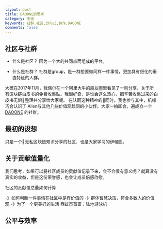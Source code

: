 ```yaml
---
layout: post
title: DAOONE的思考
category: 支线
keywords: 社群,社区,分布式,协作,DAOONE
comments: false
---
```


## 社区与社群
- 什么是社区？
因为一个大的共同点而组成的平台。

- 什么是社群？
社群是group，是一群想要做同样一件事情，更加具有细化的垂直特征的人群。

大概在2017年11月，我偶尔在一个阿里大牛的朋友圈里看见了一则分享，关于所有区块链白皮书的免费收集贴。我很好奇，是谁会这么热心，把辛苦收集过来的白皮书无偿整理并分享给大家呢。
在认同这种精神的同时，我也参与其中，机缘巧合认识了 Allen与其他几些价值观趋同的小伙伴。大家一拍即合，遍成立一个 [DAOONE](https://daoone.github.io/) 的社群。

## 最初的设想
只是一个无私区块链知识分享的社区，也是大家学习的伊甸园。

## 关于贡献值量化
我们思考，如果可以将社区成员的贡献值记录下来，会不会很有意义呢？就算没有真实的收益，但是这份荣誉感，也会让成员倍感欣慰。

社区的贡献值总量如何计算

-》如何判断一件事情在社区中是有价值的 -》群体智慧决策，符合多数人的价值观
-》为了一个更美好的生活
西虹市首富：陆地游泳机

## 公平与效率

